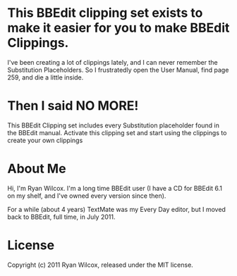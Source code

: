 This BBEdit clipping set exists to make it easier for you to make BBEdit Clippings.
=====================================

I've been creating a lot of clippings lately, and I can never remember the Substitution Placeholders. So I frustratedly open the User Manual, find page 259, and die a little inside.

Then I said **NO MORE!**
====================================

This BBEdit Clipping set includes every Substitution placeholder found in the BBEdit manual. Activate this clipping set and start using the clippings to create your own clippings

About Me
=================================

Hi, I'm Ryan Wilcox. I'm a long time BBEdit user (I have a CD for BBEdit 6.1 on my shelf, and I've owned every version since then).

For a while (about 4 years) TextMate was my Every Day editor, but I moved back to BBEdit, full time, in July 2011.

License
=============================

Copyright (c) 2011 Ryan Wilcox, released under the MIT license.